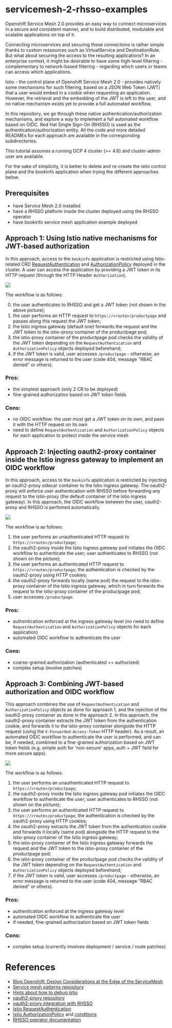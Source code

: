 # servicemesh-2-rhsso-examples

Openshift Service Mesh 2.0 provides an easy way to connect microservices in a secure and consistent manner, and to build distributed, modulable and scalable applications on top of it.

Connecting microservices and securing these connections is rather simple thanks to custom ressources such as VirtualService and DestinationRule. But what about securing the access to the resulting applications?
In an enterprise context, it might be desirable to have some high-level filtering - complementary to network-based filtering - regarding which users or teams can access which applications. 

Istio - the control plane of Openshift Service Mesh 2.0 - provides natively some mechanisms for such filtering, based on a JSON Web Token (JWT) that a user would embed in a cookie when requesting an application. However, the retrieval and the embedding of the JWT is left to the user, and no native mechanism exists yet to provide a full automated workflow.

In this repository, we go through these native authentication/authorization mechanisms, and explore a way to implement a full automated workflow based on OIDC. Red Hat Single Sign-On (RHSSO) is used as the authentication/authorization entity. All the code and more detailed READMEs for each approach are available in the corresponding subdirectories.

This tutorial assumes a running OCP 4 cluster (>= 4.6) and cluster-admin user are available.

For the sake of simplicity, it is better to delete and re-create the istio control plane and the bookinfo application when trying the different approaches below.

## Prerequisites

* have Service Mesh 2.0 installed
* have a RHSSO platform inside the cluster deployed using the RHSSO operator
* have bookinfo service mesh application example deployed 

## Approach 1: Using Istio native mechanisms for JWT-based authorization

In this approach, access to the `bookinfo` application is restricted using Istio-related CRD [RequestAuthentication](https://istio.io/latest/docs/reference/config/security/request_authentication/) and [AuthorizationPolicy](https://istio.io/latest/docs/reference/config/security/authorization-policy/) deployed in the cluster. A user can access the application by providing a JWT token in its HTTP request (through the HTTP Header `Authorization`).

![](draws/approach_1_istio_requestauthentication_authorizationpolicy.svg)

The workflow is as follows:

0. the user authenticates to RHSSO and get a JWT token (not shown in the above picture);
1. the user performs an HTTP request to `https://<route>/productpage` and passes along this request the JWT token;
2. the Istio ingress gateway (default one) forwards the request and the JWT token to the istio-proxy container of the productpage pod;
3. the istio-proxy container of the productpage pod checks the validity of the JWT token depending on the `RequestAuthentication` and `AuthorizationPolicy` objects deployed beforehand;
4. if the JWT token is valid, user accesses `/productpage` - otherwise, an error message is returned to the user (code 404, message "RBAC denied" or others).

### Pros:
* the simplest approach (only 2 CR to be deployed)
* fine-grained authorization based on JWT token fields

### Cons:
* no OIDC workflow: the user must get a JWT token on its own, and pass it with the HTTP request on its own
* need to define `RequestAuthentication` and `AuthorizationPolicy` objects for each application to protect inside the service mesh

## Approach 2: Injecting oauth2-proxy container inside the Istio ingress gateway to implement an OIDC workflow

In this approach, access to the `bookinfo` application is restricted by injecting an oauth2-proxy sidecar container to the Istio ingress gateway. The oauth2-proxy will enforce user authentication with RHSSO before forwarding any request to the istio-proxy (the default container of the Istio ingress gateway). In this approach, the OIDC workflow between the user, oauth2-proxy and RHSSO is perfomed automatically. 

![](draws/approach_2_oauth2-proxy_container_injection.svg)


The workflow is as follows:

1. the user performs an unauthenticated HTTP request to `https://<route>/productpage`;
2. the oauth2-proxy inside the Istio ingress gateway pod initiates the OIDC workflow to authenticate the user; user authenticates to RHSSO (not shown on the picture);
3. the user performs an authenticated HTTP request to `https://<route>/productpage`; the authentication is checked by the oauth2-proxy using HTTP cookies;
4. the oauth2-proxy forwards locally (same pod) the request to the istio-proxy container of the Istio ingress gateway, which in turn forwards the request to the istio-proxy container of the productpage pod;
5. user accesses `/productpage`.

### Pros:
* authentication enforced at the ingress gateway level (no need to define `RequestAuthentication` and `AuthorizationPolicy` objects for each application)
* automated OIDC workflow to authenticate the user

### Cons:
* coarse-grained authorization (authenticated == authorized)
* complex setup (involve patches)

## Approach 3: Combining JWT-based authorization and OIDC workflow

This approach combines the use of `RequestAuthentication` and `AuthorizationPolicy` objects as done for approach 1, and the injection of the oauth2-proxy container as done in the approach 2. In this approach, the oauth2-proxy container extracts the JWT token from the authentication cookie, and forwards it to the istio-proxy container alongside the HTTP request (using the `X-Forwarded-Access-Token` HTTP header). As a result, an automated OIDC workflow to authenticate the user is performed, and can be, if needed, combined to a fine-grained authorization based on JWT token fields (e.g. simple auth for 'non-secure' apps, auth + JWT field for more secure apps).

![](draws/approach_3_best_of_both.svg)

The workflow is as follows:

1. the user performs an unauthenticated HTTP request to `https://<route>/productpage`;
2. the oauth2-proxy inside the Istio ingress gateway pod initiates the OIDC workflow to authenticate the user; user authenticates to RHSSO (not shown on the picture);
3. the user performs an authenticated HTTP request to `https://<route>/productpage`; the authentication is checked by the oauth2-proxy using HTTP cookies;
4. the oauth2-proxy extracts the JWT token from the authentication cookie and forwards it locally (same pod) alongside the HTTP request to the istio-proxy container of the Istio ingress gateway;
5. the istio-proxy container of the Istio ingress gateway forwards the request and the JWT token to the istio-proxy container of the productpage pod;
6. the istio-proxy container of the productpage pod checks the validity of the JWT token depending on the `RequestAuthentication` and `AuthorizationPolicy` objects deployed beforehand;
7. if the JWT token is valid, user accesses `/productpage` - otherwise, an error message is returned to the user (code 404, message "RBAC denied" or others).

### Pros:
* authentication enforced at the ingress gateway level
* automated OIDC workflow to authenticate the user
* if needed, fine-grained authorization based on JWT token fields

### Cons:
* complex setup (currently involves deployment / service / route patches)

# References
* [Blog Openshift: Design Considerations at the Edge of the ServiceMesh](https://www.openshift.com/blog/design-considerations-at-the-edge-of-the-servicemesh)
* [Service mesh patterns repository](https://github.com/trevorbox/service-mesh-patterns/tree/master/ossm-2.0/auth)
* [Hints about how to debug istio](https://labs.consol.de/development/2020/05/07/debugging-istio.html)
* [oauth2-proxy repository](https://github.com/oauth2-proxy/oauth2-proxy)
* [oauth2-proxy integration with RHSSO](https://oauth2-proxy.github.io/oauth2-proxy/docs/configuration/oauth_provider/#keycloak-auth-provider)
* [Istio RequestAuthentication](https://istio.io/latest/docs/reference/config/security/request_authentication/) 
* [Istio AuthorizationPolicy](https://istio.io/latest/docs/reference/config/security/authorization-policy/) and [conditions](https://istio.io/latest/docs/reference/config/security/conditions/)
* [RHSSO operator documentation](https://access.redhat.com/documentation/en-us/red_hat_single_sign-on/7.4/html/server_installation_and_configuration_guide/operator)
